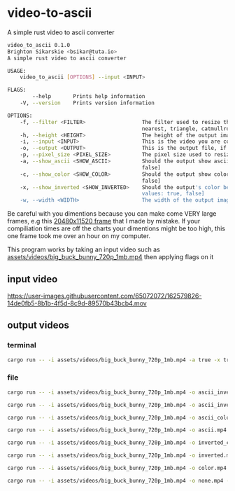 # video-to-ascii
A simple rust video to ascii converter

```sh
video_to_ascii 0.1.0
Brighton Sikarskie <bsikar@tuta.io>
A simple rust video to ascii converter

USAGE:
    video_to_ascii [OPTIONS] --input <INPUT>

FLAGS:
        --help       Prints help information
    -V, --version    Prints version information

OPTIONS:
    -f, --filter <FILTER>                  The filter used to resize the image [default: nearest]  [possible values:
                                           nearest, triangle, catmullrom, gaussian, lanczos3]
    -h, --height <HEIGHT>                  The height of the output image
    -i, --input <INPUT>                    This is the video you are converting to ascii
    -o, --output <OUTPUT>                  This is the output file, if not specified, stdout is used
    -p, --pixel_size <PIXEL_SIZE>          The pixel size used to resize the image [default: 16]
    -a, --show_ascii <SHOW_ASCII>          Should the output show ascii or not [default: true]  [possible values: true,
                                           false]
    -c, --show_color <SHOW_COLOR>          Should the output show color or not [default: true]  [possible values: true,
                                           false]
    -x, --show_inverted <SHOW_INVERTED>    Should the output's color be inverted or not [default: false]  [possible
                                           values: true, false]
    -w, --width <WIDTH>                    The width of the output image
```

Be careful with you dimentions because you can make come VERY large frames, e.g this [20480x11520 frame](https://media.githubusercontent.com/media/bsikar/video-to-ascii/main/outputs/frame1.png)
 that I made by mistake. If your compiliation times are off the charts your dimentions might be too high, this one frame took me over an hour on my computer.

This program works by taking an input video such as [assets/videos/big_buck_bunny_720p_1mb.mp4](https://github.com/bsikar/video-to-ascii/blob/main/assets/videos/big_buck_bunny_720p_1mb.mp4) then applying flags on it


## input video




https://user-images.githubusercontent.com/65072072/162579826-14de0fb5-8b1b-4f5d-8c9d-89570b43bcb4.mov




## output videos

### terminal
```sh
cargo run -- -i assets/videos/big_buck_bunny_720p_1mb.mp4 -a true -x true -c true
```

### file

```sh
cargo run -- -i assets/videos/big_buck_bunny_720p_1mb.mp4 -o ascii_inverted_color.mp4 -h 100 -a true -x true -c true
```




```sh
cargo run -- -i assets/videos/big_buck_bunny_720p_1mb.mp4 -o ascii_inverted.mp4 -h 100 -a true -x true -c false
```


```sh
cargo run -- -i assets/videos/big_buck_bunny_720p_1mb.mp4 -o ascii_color.mp4 -h 100 -a true -x false -c true
```



```sh
cargo run -- -i assets/videos/big_buck_bunny_720p_1mb.mp4 -o ascii.mp4 -h 100 -a true -x false -c false
```



```sh
cargo run -- -i assets/videos/big_buck_bunny_720p_1mb.mp4 -o inverted_color.mp4 -h 100 -a false -x true --c true
```



```sh
cargo run -- -i assets/videos/big_buck_bunny_720p_1mb.mp4 -o inverted.mp4 -h 100 -a false -x true --c false
```


```sh
cargo run -- -i assets/videos/big_buck_bunny_720p_1mb.mp4 -o color.mp4 -h 100 -a false -x false --c true
```



```sh
cargo run -- -i assets/videos/big_buck_bunny_720p_1mb.mp4 -o none.mp4 -h 100 -a false -x false -c false
```
